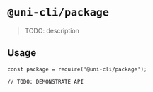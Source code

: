 # `@uni-cli/package`

> TODO: description

## Usage

```
const package = require('@uni-cli/package');

// TODO: DEMONSTRATE API
```
